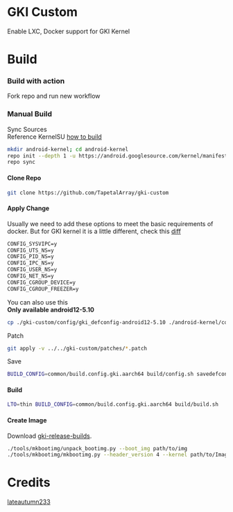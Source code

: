 # GKI Custom

Enable LXC, Docker support for GKI Kernel

# Build

### Build with action

Fork repo and run new workflow

### Manual Build

Sync Sources</br>
Reference KernelSU [how to build](https://kernelsu.org/guide/how-to-build.html)

```bash
mkdir android-kernel; cd android-kernel
repo init --depth 1 -u https://android.googlesource.com/kernel/manifest -b [BRANCH]
repo sync
```

#### Clone Repo

```bash
git clone https://github.com/TapetalArray/gki-custom
```

#### Apply Change

Usually we need to add these options to meet the basic requirements of docker. But for GKI kernel it is a little different, check this [diff](https://github.com/TapetalArray/gki-custom/blob/main/docker-config.diff)

```txt
CONFIG_SYSVIPC=y
CONFIG_UTS_NS=y
CONFIG_PID_NS=y
CONFIG_IPC_NS=y
CONFIG_USER_NS=y
CONFIG_NET_NS=y
CONFIG_CGROUP_DEVICE=y
CONFIG_CGROUP_FREEZER=y
```

You can also use this </br>
**Only available android12-5.10**

```bash
cp ./gki-custom/config/gki_defconfig-android12-5.10 ./android-kernel/common/arch/arm64/configs/gki_defconfig
```

Patch

```bash
git apply -v ../../gki-custom/patches/*.patch
```

Save

```bash
BUILD_CONFIG=common/build.config.gki.aarch64 build/config.sh savedefconfig
```

#### Build

```bash
LTO=thin BUILD_CONFIG=common/build.config.gki.aarch64 build/build.sh
```

#### Create Image

Download [gki-release-builds](https://source.android.com/docs/core/architecture/kernel/gki-release-builds).

```bash
./tools/mkbootimg/unpack_bootimg.py --boot_img path/to/img
./tools/mkbootimg/mkbootimg.py --header_version 4 --kernel path/to/Image --ramdisk path/to/ramdisk --os_version [OS_VERSION] --os_patch_level [OS_PATCH_LEVEL] -o path/to/img
```

# Credits

[lateautumn233](https://github.com/lateautumn233)
